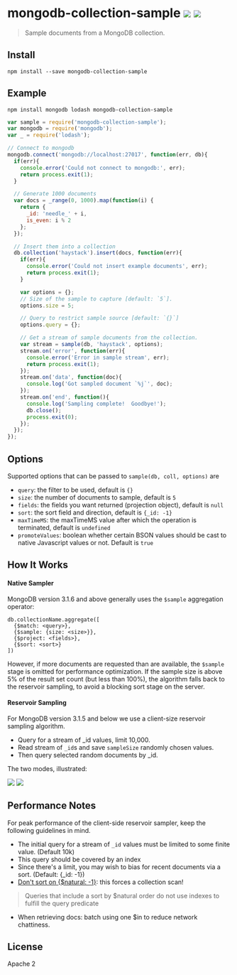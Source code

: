 # mongodb-collection-sample [![][npm_img]][npm_url] [![][travis_img]][travis_url]

> Sample documents from a MongoDB collection.

## Install

```
npm install --save mongodb-collection-sample
```

## Example

```
npm install mongodb lodash mongodb-collection-sample
```

```javascript
var sample = require('mongodb-collection-sample');
var mongodb = require('mongodb');
var _ = require('lodash');

// Connect to mongodb
mongodb.connect('mongodb://localhost:27017', function(err, db){
  if(err){
    console.error('Could not connect to mongodb:', err);
    return process.exit(1);
  }

  // Generate 1000 documents
  var docs = _range(0, 1000).map(function(i) {
    return {
      _id: 'needle_' + i,
      is_even: i % 2
    };
  });

  // Insert them into a collection
  db.collection('haystack').insert(docs, function(err){
    if(err){
      console.error('Could not insert example documents', err);
      return process.exit(1);
    }

    var options = {};
    // Size of the sample to capture [default: `5`].
    options.size = 5;

    // Query to restrict sample source [default: `{}`]
    options.query = {};

    // Get a stream of sample documents from the collection.
    var stream = sample(db, 'haystack', options);
    stream.on('error', function(err){
      console.error('Error in sample stream', err);
      return process.exit(1);
    });
    stream.on('data', function(doc){
      console.log('Got sampled document `%j`', doc);
    });
    stream.on('end', function(){
      console.log('Sampling complete!  Goodbye!');
      db.close();
      process.exit(0);
    });
  });
});
```

## Options

Supported options that can be passed to `sample(db, coll, options)` are

- `query`: the filter to be used, default is `{}`
- `size`: the number of documents to sample, default is `5`
- `fields`: the fields you want returned (projection object), default is `null`
- `sort`: the sort field and direction, default is `{_id: -1}`
- `maxTimeMS`: the maxTimeMS value after which the operation is terminated, default is `undefined`
- `promoteValues`: boolean whether certain BSON values should be cast to native Javascript values or not. Default is `true`


## How It Works

#### Native Sampler

MongoDB version 3.1.6 and above generally uses the `$sample` aggregation operator:

```
db.collectionName.aggregate([
  {$match: <query>},
  {$sample: {size: <size>}},
  {$project: <fields>},
  {$sort: <sort>}
])
```

However, if more documents are requested than are available, the `$sample` stage
is omitted for performance optimization. If the sample size is above 5% of the
result set count (but less than 100%), the algorithm falls back to the reservoir
sampling, to avoid a blocking sort stage on the server.


#### Reservoir Sampling

For MongoDB version 3.1.5 and below we use a client-size reservoir sampling algorithm.

- Query for a stream of _id values, limit 10,000.
- Read stream of `_id`s and save `sampleSize` randomly chosen values.
- Then query selected random documents by _id.

The two modes, illustrated:

[![][sampling_post_316_png]][sampling_post_316_svg]
[![][sampling_pre_316_png]][sampling_pre_316_svg]

## Performance Notes

For peak performance of the client-side reservoir sampler, keep the following guidelines in mind.

- The initial query for a stream of `_id` values must be limited to some finite value. (Default 10k)
- This query should be covered by an index
- Since there's a limit, you may wish to bias for recent documents via a sort. (Default: {_id: -1})
- [Don't sort on {$natural: -1}](https://docs.mongodb.org/manual/reference/operator/meta/natural): this forces a collection scan!

> Queries that include a sort by $natural order do not use indexes to fulfill the query predicate

- When retrieving docs: batch using one $in to reduce network chattiness.

## License

Apache 2

[travis_img]: https://secure.travis-ci.org/mongodb-js/collection-sample.svg?branch=master
[travis_url]: https://travis-ci.org/mongodb-js/collection-sample
[npm_img]: https://img.shields.io/npm/v/mongodb-collection-sample.svg
[npm_url]: https://www.npmjs.org/package/mongodb-collection-sample
[gitter_img]: https://badges.gitter.im/Join%20Chat.svg
[sampling_post_316_png]: docs/sampling_analyzing_post_316.png?raw=true
[sampling_post_316_svg]: docs/sampling_analyzing_post_316.svg
[sampling_pre_316_png]: docs/sampling_analyzing_pre_316.png?raw=true
[sampling_pre_316_svg]: docs/sampling_analyzing_pre_316.svg
